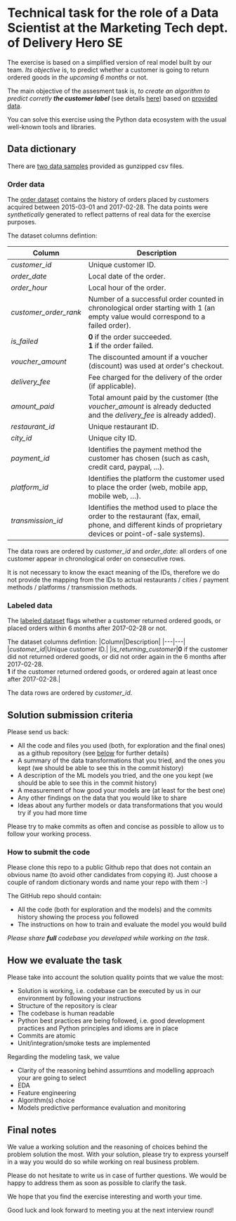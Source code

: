# Technical task for the role of a Data Scientist at the Marketing Tech dept. of Delivery Hero SE

The exercise is based on a simplified version of real model built by our team. *Its objective* is, to predict whether a customer is going to return ordered goods in *the upcoming 6 months* or not.

The main objective of the assesment task is, *to create an algorithm to predict corretly **the customer label*** (see details [here](#Labeled-data)) based on [provided data](#Data-dictionary).

You can solve this exercise using the Python data ecosystem with the usual well-known tools and libraries.

## Data dictionary

There are [two data samples](./data/) provided as gunzipped csv files.

### Order data

The [order dataset](./data/machine_learning_challenge_order_data.csv.gz) contains the history of orders placed by customers acquired between 2015-03-01 and 2017-02-28. The data points were *synthetically* generated to reflect patterns of real data for the exercise purposes.

The dataset columns defintion:

|Column|Description|
|---|---|
|*customer_id*|Unique customer ID.|
|*order_date*|Local date of the order.|
|*order_hour*|Local hour of the order.|
|*customer_order_rank*|Number of a successful order counted in chronological order starting with 1 (an empty value would correspond to a failed order).|
|*is_failed*|**0** if the order succeeded.<br>**1** if the order failed.|
|*voucher_amount*|The discounted amount if a voucher (discount) was used at order's checkout.|
|*delivery_fee*|Fee charged for the delivery of the order (if applicable).|
|*amount_paid*|Total amount paid by the customer (the *voucher_amount* is already deducted and the *delivery_fee* is already added).|
|*restaurant_id*|Unique restaurant ID.|
|*city_id*|Unique city ID.|
|*payment_id*|Identifies the payment method the customer has chosen (such as cash, credit card, paypal, ...).|
|*platform_id*|Identifies the platform the customer used to place the order (web, mobile app, mobile web, …).|
|*transmission_id*|Identifies the method used to place the order to the restaurant (fax, email, phone, and different kinds of proprietary devices or point-of-sale systems).|

The data rows are ordered by *customer_id* and *order_date*: all orders of one customer appear in chronological order on consecutive rows.

It is not necessary to know the exact meaning of the IDs, therefore we do not provide the mapping from the IDs to actual restaurants / cities / payment methods / platforms / transmission methods.

### Labeled data

The [labeled dataset](./data/machine_learning_challenge_labeled_data.csv.gz) flags whether a customer returned ordered goods, or placed orders within 6 months after 2017-02-28 or not.

The dataset columns defintion:
|Column|Description|
|---|---|
|*customer_id*|Unique customer ID.|
|*is_returning_customer*|**0** if the customer did not returned ordered goods, or did not order again in the 6 months after 2017-02-28.<br>**1** if the customer returned ordered goods, or ordered again at least once after 2017-02-28.|

The data rows are ordered by *customer_id*.

## Solution submission criteria

Please send us back:

 - All the code and files you used (both, for exploration and the final ones) as a github repository (see [below](#How-to-submit-the-code) for further details)
 - A summary of the data transformations that you tried, and the ones you kept (we should be able to see this in the commit history)
 - A description of the ML models you tried, and the one you kept (we should be able to see this in the commit history)
 - A measurement of how good your models are (at least for the best one)
 - Any other findings on the data that you would like to share
 - Ideas about any further models or data transformations that you would try if you had more time

Please try to make commits as often and concise as possible to allow us to follow your working process.

### How to submit the code

Please clone this repo to a public Github repo that does not contain an obvious name (to avoid other candidates from copying it). Just choose a couple of random dictionary words and name your repo with them :-)

The GitHub repo should contain:
 - All the code (both for exploration and the models) and the commits history showing the process you followed
 - The instructions on how to train and evaluate the model you would build

*Please share **full** codebase you developed while working on the task*.

## How we evaluate the task

Please take into account the solution quality points that we value the most:

 - Solution is working, i.e. codebase can be executed by us in our environment by following your instructions
 - Structure of the repository is clear
 - The codebase is human readable
 - Python best practices are being followed, i.e. good development practices and Python principles and idioms are in place
 - Commits are atomic
 - Unit/integration/smoke tests are implemented

Regarding the modeling task, we value

 - Clarity of the reasoning behind assumtions and modelling approach your are going to select
 - EDA
 - Feature engineering
 - Algorithm(s) choice
 - Models predictive performance evaluation and monitoring

## Final notes

We value a working solution and the reasoning of choices behind the problem solution the most. With your solution, please try to express yourself in a way you would do so while working on real business problem.

Please do not hesitate to write us in case of further questions. We would be happy to address them as soon as possible to clarify the task.

We hope that you find the exercise interesting and worth your time.

Good luck and look forward to meeting you at the next interview round!
